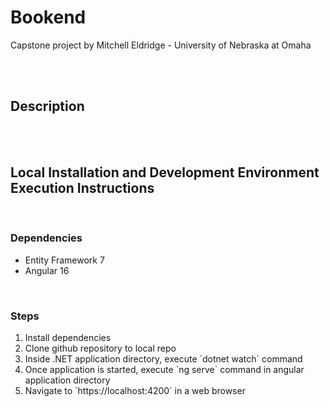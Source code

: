 <h1>Bookend</h1>
<p>Capstone project by Mitchell Eldridge - University of Nebraska at Omaha</p>
<br><br>

<h2>Description</h2>
<br><br>

<h2>Local Installation and Development Environment Execution Instructions</h2>
<br>
<h3>Dependencies</h3>
<ul>
  <li>Entity Framework 7</li>
  <li>Angular 16</li>
</ul>

<br>

<h3>Steps</h3>
<ol>
  <li>Install dependencies</li>
  <li>Clone github repository to local repo</li>
  <li>Inside .NET application directory, execute `dotnet watch` command</li>
  <li>Once application is started, execute `ng serve` command in angular application directory</li>
  <li>Navigate to `https://localhost:4200` in a web browser</li>
</ol>